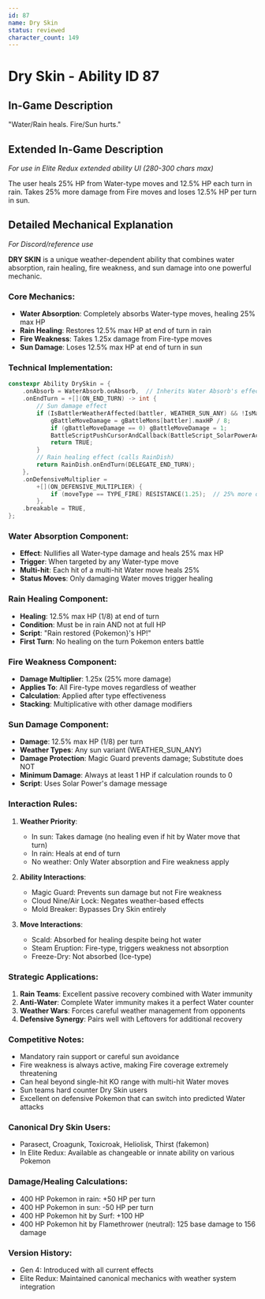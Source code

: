 ```yaml
---
id: 87
name: Dry Skin
status: reviewed
character_count: 149
---
```


# Dry Skin - Ability ID 87

## In-Game Description
"Water/Rain heals. Fire/Sun hurts."

## Extended In-Game Description
*For use in Elite Redux extended ability UI (280-300 chars max)*

The user heals 25% HP from Water-type moves and 12.5% HP each turn in rain. Takes 25% more damage from Fire moves and loses 12.5% HP per turn in sun. 

## Detailed Mechanical Explanation
*For Discord/reference use*

**DRY SKIN** is a unique weather-dependent ability that combines water absorption, rain healing, fire weakness, and sun damage into one powerful mechanic.

### Core Mechanics:
- **Water Absorption**: Completely absorbs Water-type moves, healing 25% max HP
- **Rain Healing**: Restores 12.5% max HP at end of turn in rain
- **Fire Weakness**: Takes 1.25x damage from Fire-type moves
- **Sun Damage**: Loses 12.5% max HP at end of turn in sun

### Technical Implementation:
```c
constexpr Ability DrySkin = {
    .onAbsorb = WaterAbsorb.onAbsorb,  // Inherits Water Absorb's effect
    .onEndTurn = +[](ON_END_TURN) -> int {
        // Sun damage effect
        if (IsBattlerWeatherAffected(battler, WEATHER_SUN_ANY) && !IsMagicGuardProtected(battler)) {
            gBattleMoveDamage = gBattleMons[battler].maxHP / 8;
            if (gBattleMoveDamage == 0) gBattleMoveDamage = 1;
            BattleScriptPushCursorAndCallback(BattleScript_SolarPowerActivates);
            return TRUE;
        }
        // Rain healing effect (calls RainDish)
        return RainDish.onEndTurn(DELEGATE_END_TURN);
    },
    .onDefensiveMultiplier =
        +[](ON_DEFENSIVE_MULTIPLIER) {
            if (moveType == TYPE_FIRE) RESISTANCE(1.25);  // 25% more damage
        },
    .breakable = TRUE,
};
```

### Water Absorption Component:
- **Effect**: Nullifies all Water-type damage and heals 25% max HP
- **Trigger**: When targeted by any Water-type move
- **Multi-hit**: Each hit of a multi-hit Water move heals 25%
- **Status Moves**: Only damaging Water moves trigger healing

### Rain Healing Component:
- **Healing**: 12.5% max HP (1/8) at end of turn
- **Condition**: Must be in rain AND not at full HP
- **Script**: "Rain restored {Pokemon}'s HP!"
- **First Turn**: No healing on the turn Pokemon enters battle

### Fire Weakness Component:
- **Damage Multiplier**: 1.25x (25% more damage)
- **Applies To**: All Fire-type moves regardless of weather
- **Calculation**: Applied after type effectiveness
- **Stacking**: Multiplicative with other damage modifiers

### Sun Damage Component:
- **Damage**: 12.5% max HP (1/8) per turn
- **Weather Types**: Any sun variant (WEATHER_SUN_ANY)
- **Damage Protection**: Magic Guard prevents damage; Substitute does NOT
- **Minimum Damage**: Always at least 1 HP if calculation rounds to 0
- **Script**: Uses Solar Power's damage message

### Interaction Rules:
1. **Weather Priority**: 
   - In sun: Takes damage (no healing even if hit by Water move that turn)
   - In rain: Heals at end of turn
   - No weather: Only Water absorption and Fire weakness apply

2. **Ability Interactions**:
   - Magic Guard: Prevents sun damage but not Fire weakness
   - Cloud Nine/Air Lock: Negates weather-based effects
   - Mold Breaker: Bypasses Dry Skin entirely

3. **Move Interactions**:
   - Scald: Absorbed for healing despite being hot water
   - Steam Eruption: Fire-type, triggers weakness not absorption
   - Freeze-Dry: Not absorbed (Ice-type)

### Strategic Applications:
1. **Rain Teams**: Excellent passive recovery combined with Water immunity
2. **Anti-Water**: Complete Water immunity makes it a perfect Water counter
3. **Weather Wars**: Forces careful weather management from opponents
4. **Defensive Synergy**: Pairs well with Leftovers for additional recovery

### Competitive Notes:
- Mandatory rain support or careful sun avoidance
- Fire weakness is always active, making Fire coverage extremely threatening
- Can heal beyond single-hit KO range with multi-hit Water moves
- Sun teams hard counter Dry Skin users
- Excellent on defensive Pokemon that can switch into predicted Water attacks

### Canonical Dry Skin Users:
- Parasect, Croagunk, Toxicroak, Heliolisk, Thirst (fakemon)
- In Elite Redux: Available as changeable or innate ability on various Pokemon

### Damage/Healing Calculations:
- 400 HP Pokemon in rain: +50 HP per turn
- 400 HP Pokemon in sun: -50 HP per turn  
- 400 HP Pokemon hit by Surf: +100 HP
- 400 HP Pokemon hit by Flamethrower (neutral): 125 base damage to 156 damage

### Version History:
- Gen 4: Introduced with all current effects
- Elite Redux: Maintained canonical mechanics with weather system integration